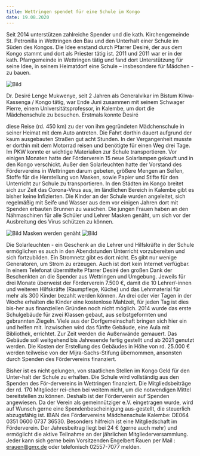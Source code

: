 ```yaml
---
title: Wettringen spendet für eine Schule im Kongo
date: 19.08.2020
---
```




Seit 2014 unterstützen zahlreiche Spender und die kath. Kirchengemeinde St. Petronilla in Wettringen den Bau und den Unterhalt einer Schule im Süden des Kongos.
Die Idee enstand durch Pfarrer Desiré, der aus dem Kongo stammt und dort als Priester tätig ist. 2011 und 2011 war er in der kath. Pfarrgemeinde in Wettringen tätig und fand dort Unterstützung für seine Idee, in seinem Heimatdorf eine Schule –  insbesondere für Mädchen - zu bauen.

![Bild](/images/Kalembe.jpg)

Dr. Desiré Lenge Mukwenye, seit  2 Jahren als Generalvikar im Bistum Kilwa-Kassenga / Kongo tätig, war Ende Juni zusammen mit  seinem Schwager Pierre, einem Universitätsprofessor, in Kalembe, um dort die Mädchenschule  zu besuchen. 
Erstmals konnte Desiré 

<!-- more -->

diese Reise (rd. 450 km) zu der von ihm gegründeten Mädchenschule in seiner Heimat mit dem Auto antreten. Die Fahrt dorthin dauert aufgrund der kaum ausgebauten Straßen gut acht Stunden. In der Vergangenheit musste er dorthin mit dem Motorrad reisen und benötigte für einen Weg  drei Tage.
Im PKW konnte er wichtige Materialien zur Schule transportieren. Vor einigen Monaten hatte der Förderverein 15 neue Solarlampen gekauft und in den Kongo verschickt. Außer den Solarleuchten hatte der Vorstand des Fördervereins in Wettringen darum gebeten, größere Mengen an Seifen, Stoffe für die Herstellung von Masken, 
sowie Papier und Stifte für den Unterricht zur Schule zu transportieren. In den Städten im Kongo breitet sich zur Zeit das Corona-Virus aus, im ländlichen Bereich in Kalembe gibt es bisher keine Infizierten. Die Kinder an der Schule wurden angeleitet, sich regelmäßig mit Seife und Wasser aus dem vor einigen Jahren dort mit Spenden erbauten Brunnen zu waschen. Die jungen Frauen haben an den Nähmaschinen für alle Schüler und Lehrer Masken genäht, um sich vor der Ausbreitung des Virus schützen zu können.

![Bild](/images/Mundschutz.jpg)
Masken werden genäht
![Bild](/images/MITMaske.jpg)


Die Solarleuchten - ein Geschenk an die Lehrer und Hilfskräfte in der Schule ermöglichen es auch in den Abendstunden Unterricht vorzubereiten und sich fortzubilden.  Ein Stromnetz gibt es dort nicht. Es gibt nur wenige Generatoren, um Strom zu erzeugen. Auch ist dort kein Internet verfügbar. In einem Telefonat übermittelte Pfarrer Desiré den großen Dank der Beschenkten an die Spender aus Wettringen und Umgebung. Jeweils für drei Monate überweist der Förderverein 7.500 €, damit die 10 Lehrer/-innen und weiteren Hilfskräfte (Raumpflege, Küche) und das Lehrmaterial für mehr als 300 Kinder bezahlt werden können. An drei oder vier Tagen in der Woche erhalten die Kinder eine kostenlose Mahlzeit, für jeden Tag ist dies bis-her aus finanziellen Gründen noch nicht möglich.
2014 wurde das erste Schulgebäude für zwei Klassen gebaut, aus selbstgeformten und gebrannten Ziegeln. Viele aus der Dorfgemeinschaft bringen sich hier ein und helfen mit.  Inzwischen wird das fünfte Gebäude, eine Aula mit Bibliothek, errichtet.  Zur Zeit werden die Außenwände gemauert. Das Gebäude soll weitgehend bis Jahresende fertig gestellt und ab 2021 genutzt werden. Die Kosten der Erstellung des Gebäudes in Höhe von rd. 25.000 € werden teilweise von der Mijra-Sachs-Stifung übernommen, ansonsten durch Spenden des Fördervereins finanziert.

Bisher ist es nicht gelungen, von staatlichen Stellen im Kongo Geld für den Unter-halt der Schule zu erhalten. Die Schule wird vollständig aus den Spenden des För-dervereins in Wettringen finanziert. Die Mitgliedsbeiträge der rd. 170 Mitglieder rei-chen bei weitem nicht, um die notwendigen Mittel bereitstellen zu können. Deshalb ist der Förderverein auf Spenden angewiesen. Da der Verein als gemeinnütziger e.V. eingetragen wurde, wird auf Wunsch gerne eine Spendenbescheinigung aus-gestellt, die steuerlich abzugsfähig ist. IBAN des Fördervereins Mädchenschule Kalembe: DE064 0351 0600 0737 36530.
Besonders hilfreich ist eine Mitgliedschaft im Förderverein. Der Jahresbeitrag liegt bei  24 € (gerne auch mehr) und ermöglicht die aktive Teilnahme an der jährlichen Mitgliederversammlung. 
Jeder kann sich gerne beim Vorsitzenden Engelbert Rauen per Mail : erauen@gmx.de  oder telefonisch 02557-7077 melden.


